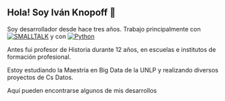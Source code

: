 ## Hola! Soy Iván Knopoff 👋

Soy desarrollador desde hace tres años. Trabajo principalmente con [![SMALLTALK](https://img.shields.io/badge/-SMALLTALK-orange)]() y con [![Python](https://img.shields.io/badge/Python-yellow?style=for-the-badge&logo=python&logoColor=white&labelColor=101010)]() 

Antes fui profesor de Historia durante 12 años, en escuelas e institutos de formación profesional.

Estoy estudiando la Maestría en Big Data de la UNLP y realizando diversos proyectos de Cs Datos. 

Aquí pueden encontrarse algunos de mis desarrollos
<!--
**Ivanknop/Ivanknop** is a ✨ _special_ ✨ repository because its `README.md` (this file) appears on your GitHub profile.

Here are some ideas to get you started:

- 🔭 I’m currently working on ...
- 🌱 I’m currently learning ...
- 👯 I’m looking to collaborate on ...
- 🤔 I’m looking for help with ...
- 💬 Ask me about ...
- 📫 How to reach me: ...
- 😄 Pronouns: ...
- ⚡ Fun fact: ...
-->
